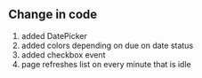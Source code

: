 ## Change in code

1. added DatePicker
2. added colors depending on due on date status 
3. added checkbox event
4. page refreshes list on every minute that is idle